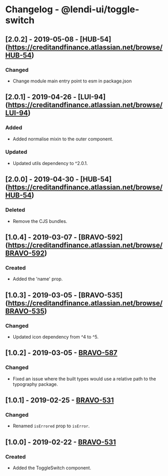 # Changelog - @lendi-ui/toggle-switch

## [2.0.2] - 2019-05-08 - [HUB-54] (https://creditandfinance.atlassian.net/browse/HUB-54)
### Changed
- Change module main entry point to esm in package.json

## [2.0.1] - 2019-04-26 - [LUI-94] (https://creditandfinance.atlassian.net/browse/LUI-94)
### Added
- Added normalise mixin to the outer component.
### Updated
- Updated utils dependency to ^2.0.1.

## [2.0.0] - 2019-04-30 - [HUB-54] (https://creditandfinance.atlassian.net/browse/HUB-54)
### Deleted
- Remove the CJS bundles.

## [1.0.4] - 2019-03-07 - [BRAVO-592] (https://creditandfinance.atlassian.net/browse/BRAVO-592)
### Created
- Added the 'name' prop.

## [1.0.3] - 2019-03-05 - [BRAVO-535] (https://creditandfinance.atlassian.net/browse/BRAVO-535)
### Changed
- Updated icon dependency from ^4 to ^5.

## [1.0.2] - 2019-03-05 - [BRAVO-587](https://creditandfinance.atlassian.net/browse/BRAVO-587)
### Changed
- Fixed an issue where the built types would use a relative path to the typography package.

## [1.0.1] - 2019-02-25 - [BRAVO-531](https://creditandfinance.atlassian.net/browse/BRAVO-531)
### Changed
- Renamed `isErrored` prop to `isError`.

## [1.0.0] - 2019-02-22 - [BRAVO-531](https://creditandfinance.atlassian.net/browse/BRAVO-531)
### Created
- Added the ToggleSwitch component.
